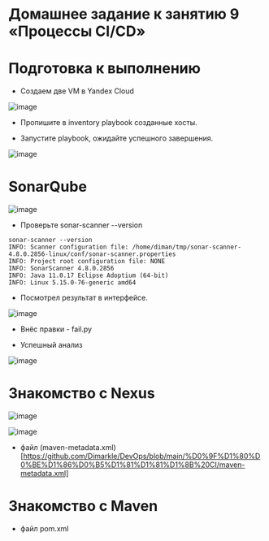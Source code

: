 # Домашнее задание к занятию 9 «Процессы CI/CD»

# Подготовка к выполнению

* Создаем  две VM в Yandex Cloud

![image](https://github.com/Dimarkle/DevOps/assets/118626944/2d59d811-a946-4ea8-986d-ca1258f60ac2)



* Пропишите в inventory playbook созданные хосты.




 * Запустите playbook, ожидайте успешного завершения.

![image](https://github.com/Dimarkle/DevOps/assets/118626944/4dad6613-129d-4646-89b9-24400b5599bd)

# SonarQube

![image](https://github.com/Dimarkle/DevOps/assets/118626944/db49eede-5052-424b-bf6e-c4e96ad3ca3f)

* Проверьте sonar-scanner --version
  
```
sonar-scanner --version
INFO: Scanner configuration file: /home/diman/tmp/sonar-scanner-4.8.0.2856-linux/conf/sonar-scanner.properties
INFO: Project root configuration file: NONE
INFO: SonarScanner 4.8.0.2856
INFO: Java 11.0.17 Eclipse Adoptium (64-bit)
INFO: Linux 5.15.0-76-generic amd64
```
* Посмотрел результат в интерфейсе.
  
![image](https://github.com/Dimarkle/DevOps/assets/118626944/0fb43985-ec1a-44b1-a7f8-7d455404f51f)

* Внёс правки - fail.py

* Успешный анализ 

![image](https://github.com/Dimarkle/DevOps/assets/118626944/729e455f-e521-4c23-82e3-9f5b4a0a8571)

# Знакомство с Nexus


![image](https://github.com/Dimarkle/DevOps/assets/118626944/4e1897d8-6e14-4ecc-9fb7-6ed281a251ad)




![image](https://github.com/Dimarkle/DevOps/assets/118626944/11e54716-b5ef-4d26-aa7a-8c51c2238eb9)

* файл (maven-metadata.xml)[https://github.com/Dimarkle/DevOps/blob/main/%D0%9F%D1%80%D0%BE%D1%86%D0%B5%D1%81%D1%81%D1%8B%20CI/maven-metadata.xml] 


# Знакомство с Maven


* файл pom.xml



